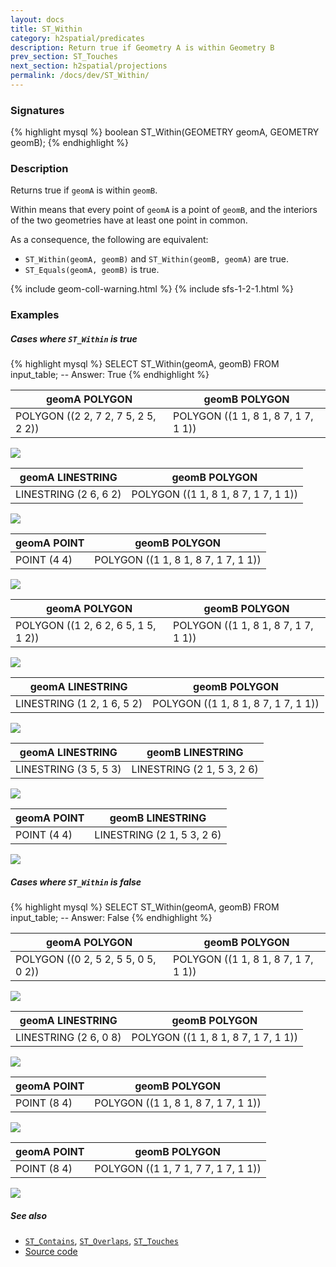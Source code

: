 ```yaml
---
layout: docs
title: ST_Within
category: h2spatial/predicates
description: Return true if Geometry A is within Geometry B
prev_section: ST_Touches
next_section: h2spatial/projections
permalink: /docs/dev/ST_Within/
---
```


### Signatures

{% highlight mysql %}
boolean ST_Within(GEOMETRY geomA, GEOMETRY geomB);
{% endhighlight %}

### Description

Returns true if `geomA` is within `geomB`.

Within means that every point of `geomA` is a point of `geomB`, and the
interiors of the two geometries have at least one point in common.

As a consequence, the following are equivalent:
* `ST_Within(geomA, geomB)` and `ST_Within(geomB, geomA)` are true.
* `ST_Equals(geomA, geomB)` is true.

{% include geom-coll-warning.html %}
{% include sfs-1-2-1.html %}

### Examples

##### Cases where `ST_Within` is true
 
{% highlight mysql %}
SELECT ST_Within(geomA, geomB) FROM input_table;
-- Answer:    True
{% endhighlight %}

| geomA POLYGON | geomB POLYGON |
| ----|---- |
| POLYGON ((2 2, 7 2, 7 5, 2 5, 2 2)) | POLYGON ((1 1, 8 1, 8 7, 1 7, 1 1)) |

<img class="displayed" src="../ST_Within_1.png"/>

| geomA LINESTRING | geomB POLYGON |
| ----|---- |
| LINESTRING (2 6, 6 2) | POLYGON ((1 1, 8 1, 8 7, 1 7, 1 1)) |

<img class="displayed" src="../ST_Within_2.png"/>

| geomA POINT | geomB POLYGON |
| ----|---- |
| POINT (4 4) | POLYGON ((1 1, 8 1, 8 7, 1 7, 1 1)) |

<img class="displayed" src="../ST_Within_3.png"/>

| geomA POLYGON | geomB POLYGON |
| ----|---- |
| POLYGON ((1 2, 6 2, 6 5, 1 5, 1 2)) | POLYGON ((1 1, 8 1, 8 7, 1 7, 1 1)) |

<img class="displayed" src="../ST_Within_4.png"/>

| geomA LINESTRING | geomB POLYGON |
| ----|---- |
| LINESTRING (1 2, 1 6, 5 2) | POLYGON ((1 1, 8 1, 8 7, 1 7, 1 1)) |

<img class="displayed" src="../ST_Within_5.png"/>

| geomA LINESTRING | geomB LINESTRING |
| ----|---- |
| LINESTRING (3 5, 5 3) | LINESTRING (2 1, 5 3, 2 6) |

<img class="displayed" src="../ST_Within_6.png"/>

| geomA POINT | geomB LINESTRING |
| ----|---- |
| POINT (4 4) | LINESTRING (2 1, 5 3, 2 6) |

<img class="displayed" src="../ST_Within_7.png"/>

##### Cases where `ST_Within` is false
 
{% highlight mysql %}
SELECT ST_Within(geomA, geomB) FROM input_table;
-- Answer:    False
{% endhighlight %}

| geomA POLYGON | geomB POLYGON |
| ----|---- |
| POLYGON ((0 2, 5 2, 5 5, 0 5, 0 2)) | POLYGON ((1 1, 8 1, 8 7, 1 7, 1 1)) |

<img class="displayed" src="../ST_Within_8.png"/>

| geomA LINESTRING | geomB POLYGON |
| ----|---- |
| LINESTRING (2 6, 0 8) | POLYGON ((1 1, 8 1, 8 7, 1 7, 1 1)) |

<img class="displayed" src="../ST_Within_9.png"/>

| geomA POINT | geomB POLYGON |
| ----|---- |
| POINT (8 4) | POLYGON ((1 1, 8 1, 8 7, 1 7, 1 1)) |

<img class="displayed" src="../ST_Within_10.png"/>

| geomA POINT | geomB POLYGON |
| ----|---- |
| POINT (8 4) | POLYGON ((1 1, 7 1, 7 7, 1 7, 1 1)) |

<img class="displayed" src="../ST_Within_11.png"/>

##### See also

* [`ST_Contains`](../ST_Contains), [`ST_Overlaps`](../ST_Overlaps), [`ST_Touches`](../ST_Touches)
* <a href="https://github.com/irstv/H2GIS/blob/master/h2spatial/src/main/java/org/h2gis/h2spatial/internal/function/spatial/predicates/ST_Within.java" target="_blank">Source code</a>
